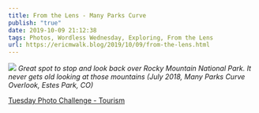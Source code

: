 ```yaml
---
title: From the Lens - Many Parks Curve
publish: "true"
date: 2019-10-09 21:12:38
tags: Photos, Wordless Wednesday, Exploring, From the Lens
url: https://ericmwalk.blog/2019/10/09/from-the-lens.html
---
```


![](https://ericmwalk.blog/uploads/2021/aeb6ba6c5f.jpg)
*Great spot to stop and look back over Rocky Mountain National Park. It never gets old looking at those mountains (July 2018, Many Parks Curve Overlook, Estes Park, CO)*

<p><a href="https://dutchgoesthephoto.net/2019/10/08/tuesday-photo-challenge-tourism/">Tuesday Photo Challenge - Tourism</a></p>